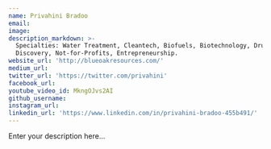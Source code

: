 ```yaml
---
name: Privahini Bradoo
email:
image:
description_markdown: >-
  Specialties: Water Treatment, Cleantech, Biofuels, Biotechnology, Drug
  Discovery, Not-for-Profits, Entrepreneurship.
website_url: 'http://blueoakresources.com/'
medium_url:
twitter_url: 'https://twitter.com/privahini'
facebook_url:
youtube_video_id: MkngOJvs2AI
github_username:
instagram_url:
linkedin_url: 'https://www.linkedin.com/in/privahini-bradoo-455b491/'
---
```


Enter your description here...
